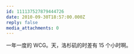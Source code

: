 ```yaml
---
id: 111137527879444726
date: 2010-09-30T18:57:00.000Z
reply: false
media_attachments: 0
---
```


一年一度的 WCG。天，洛杉矶的时差有 15 个小时啊。 ​​​​

